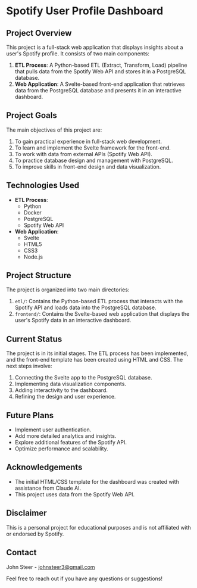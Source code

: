 # Spotify User Profile Dashboard

## Project Overview

This project is a full-stack web application that displays insights about a user's Spotify profile. It consists of two main components:

1. **ETL Process**: A Python-based ETL (Extract, Transform, Load) pipeline that pulls data from the Spotify Web API and stores it in a PostgreSQL database.
2. **Web Application**: A Svelte-based front-end application that retrieves data from the PostgreSQL database and presents it in an interactive dashboard.

## Project Goals

The main objectives of this project are:

1. To gain practical experience in full-stack web development.
2. To learn and implement the Svelte framework for the front-end.
3. To work with data from external APIs (Spotify Web API).
4. To practice database design and management with PostgreSQL.
5. To improve skills in front-end design and data visualization.

## Technologies Used

- **ETL Process**:
  - Python
  - Docker
  - PostgreSQL
  - Spotify Web API
- **Web Application**:
  - Svelte
  - HTML5
  - CSS3
  - Node.js

## Project Structure

The project is organized into two main directories:

1. `etl/`: Contains the Python-based ETL process that interacts with the Spotify API and loads data into the PostgreSQL database.
2. `frontend/`: Contains the Svelte-based web application that displays the user's Spotify data in an interactive dashboard.

## Current Status

The project is in its initial stages. The ETL process has been implemented, and the front-end template has been created using HTML and CSS. The next steps involve:

1. Connecting the Svelte app to the PostgreSQL database.
2. Implementing data visualization components.
3. Adding interactivity to the dashboard.
4. Refining the design and user experience.

## Future Plans

- Implement user authentication.
- Add more detailed analytics and insights.
- Explore additional features of the Spotify API.
- Optimize performance and scalability.

## Acknowledgements

- The initial HTML/CSS template for the dashboard was created with assistance from Claude AI.
- This project uses data from the Spotify Web API.

## Disclaimer

This is a personal project for educational purposes and is not affiliated with or endorsed by Spotify.

## Contact

John Steer - johnsteer3@gmail.com

Feel free to reach out if you have any questions or suggestions!
